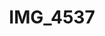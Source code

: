 ---
pid: '182'
layout: photos
title: IMG_4537
filename: IMG_4537.jpg
caption: 
permalink: "/photos/182.html"
---